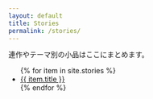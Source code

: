 ```yaml
---
layout: default
title: Stories
permalink: /stories/
---
```


<p>連作やテーマ別の小品はここにまとめます。</p>
<ul>
{% for item in site.stories %}
  <li><a href="{{ item.url | relative_url }}">{{ item.title }}</a></li>
{% endfor %}
</ul>